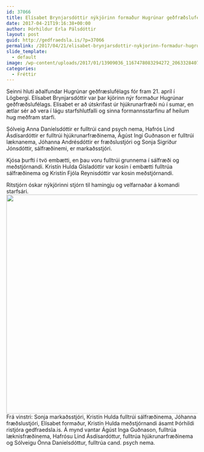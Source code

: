 ```yaml
---
id: 37066
title: Elísabet Brynjarsdóttir nýkjörinn formaður Hugrúnar geðfræðslufélags
date: 2017-04-21T19:16:38+00:00
author: Þórhildur Erla Pálsdóttir
layout: post
guid: http://gedfraedsla.is/?p=37066
permalink: /2017/04/21/elisabet-brynjarsdottir-nykjorinn-formadur-hugrunar-gedfraedslufelags/
slide_template:
  - default
image: /wp-content/uploads/2017/01/13909036_1167478083294272_2063328407029379782_o.jpg
categories:
  - Fréttir
---
```

Seinni hluti aðalfundar Hugrúnar geðfræslufélags fór fram 21. apríl í Lögbergi. Elísabet Brynjarsdóttir var þar kjörinn nýr formaður Hugrúnar geðfræðslufélags. Elísabet er að útskrifast úr hjúkrunarfræði nú í sumar, en ætlar sér að vera í lágu starfshlutfalli og sinna formannsstarfinu af heilum hug meðfram starfi.

Sólveig Anna Daníelsdóttir er fulltrúi cand psych nema, Hafrós Lind Ásdísardóttir er fulltrúi hjúkrunarfræðinema, Ágúst Ingi Guðnason er fulltrúi læknanema, Jóhanna Andrésdóttir er fræðslustjóri og Sonja Sigríður Jónsdóttir, sálfræðinemi, er markaðsstjóri.

Kjósa þurfti í tvö embætti, en þau voru fulltrúi grunnema í sálfræði og meðstjórnandi. Kristín Hulda Gísladóttir var kosin í embætti fulltrúa sálfræðinema og Kristín Fjóla Reynisdóttir var kosin meðstjórnandi.

<div class="text_exposed_show">
  Ritstjórn óskar nýkjörinni stjórn til hamingju og velfarnaðar á komandi starfsári.
</div>

<div class="text_exposed_show">
</div>

<div class="text_exposed_show">
  <img class="alignleft wp-image-37080 size-large" src="http://gedfraedsla.is/wp-content/uploads/2017/04/20170421_175257-1024x576.jpg" alt="" width="1024" height="576" srcset="http://gedfraedsla.is/wp-content/uploads/2017/04/20170421_175257-1024x576.jpg 1024w, http://gedfraedsla.is/wp-content/uploads/2017/04/20170421_175257-300x169.jpg 300w, http://gedfraedsla.is/wp-content/uploads/2017/04/20170421_175257-768x432.jpg 768w" sizes="(max-width: 1024px) 100vw, 1024px" />
</div>

<div class="text_exposed_show">
  Frá vinstri: Sonja markaðsstjóri, Kristín Hulda fulltrúi sálfræðinema, Jóhanna fræðslustjóri, Elísabet formaður, Kristín Hulda meðstjórnandi ásamt Þórhildi ristjóra gedfraedsla.is. Á mynd vantar Ágúst Inga Guðnason, fulltrúa læknisfræðinema, Hafrósu Lind Ásdísardóttur, fulltrúa hjúkrunarfræðinema og Sólveigu Önna Daníelsdóttur, fulltrúa cand. psych nema.
</div>